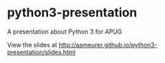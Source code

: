 python3-presentation
====================

A presentation about Python 3 for APUG

View the slides at http://asmeurer.github.io/python3-presentation/slides.html
